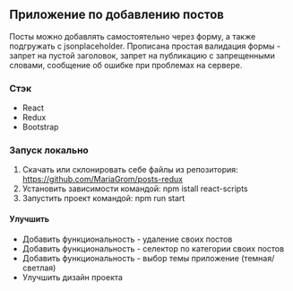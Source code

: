 ## Приложение по добавлению постов

Посты можно добавлять самостоятельно через форму, а также подгружать с jsonplaceholder. Прописана простая валидация формы - запрет на пустой заголовок, запрет на публикацию с запрещенными словами, сообщение об ошибке при проблемах на сервере.

### Стэк
* React
* Redux
* Bootstrap

### Запуск локально
1. Скачать или склонировать себе файлы из репозитория: https://github.com/MariaGrom/posts-redux
2. Установить зависимости командой: npm istall react-scripts
3. Запустить проект командой: npm run start

#### Улучшить
* Добавить функциональность - удаление своих постов 
* Добавить функциональность - селектор по категории своих постов
* Добавить функциональность - выбор темы приложение (темная/светлая)
* Улучшить дизайн проекта

